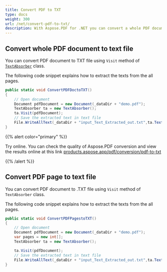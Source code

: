 ```yaml
---
title: Convert PDF to TXT
type: docs
weight: 300
url: /net/convert-pdf-to-txt/
description: With Aspose.PDF for .NET you can convert a whole PDF document to a text file or convert only a PDF page to a text file.
---
```


## Convert whole PDF document to text file

You can convert PDF document to TXT file using `Visit` method of [`TextAbsorber`](https://apireference.aspose.com/pdf/net/aspose.pdf.text/textabsorber) class.

The following code snippet explains how to extract the texts from the all pages.

```csharp
public static void ConvertPDFDoctoTXT()
{
    // Open document
    Document pdfDocument = new Document(_dataDir + "demo.pdf");
    TextAbsorber ta = new TextAbsorber();
    ta.Visit(pdfDocument);
    // Save the extracted text in text file
    File.WriteAllText(_dataDir + "input_Text_Extracted_out.txt",ta.Text);
}
```

{{% alert color="primary" %}} 

Try online. You can check the quality of Aspose.PDF conversion and view the results online at this link [products.aspose.app/pdf/conversion/pdf-to-txt](https://products.aspose.app/pdf/conversion/pdf-to-txt)

{{% /alert %}}

## Convert PDF page to text file

You can convert PDF document to .TXT file using `Visit` method of `TextAbsorber` class.

The following code snippet explains how to extract the texts from the all pages.

```csharp
public static void ConvertPDFPagestoTXT()
{
    // Open document
    Document pdfDocument = new Document(_dataDir + "demo.pdf");
    var pages = new int[];
    TextAbsorber ta = new TextAbsorber();

    ta.Visit(pdfDocument);
    // Save the extracted text in text file
    File.WriteAllText(_dataDir + "input_Text_Extracted_out.txt",ta.Text);
}
```
